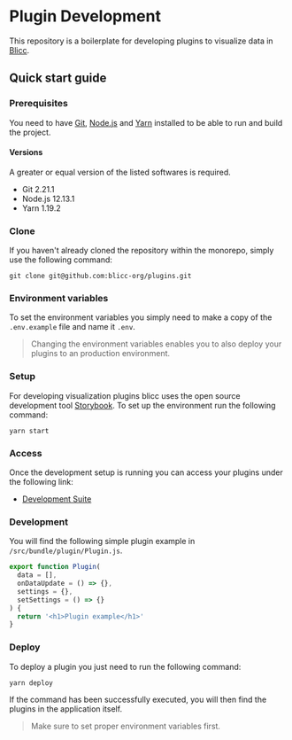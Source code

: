 # Plugin Development

This repository is a boilerplate for developing plugins to visualize data in [Blicc](https://blicc.org). 

## Quick start guide

### Prerequisites
You need to have [Git](https://git-scm.com/downloads), 
[Node.js](https://nodejs.org/en/download/) and [Yarn](https://classic.yarnpkg.com/en/docs/install) installed to be able to run and build the project.

#### Versions
A greater or equal version of the listed softwares is required.
* Git 2.21.1
* Node.js 12.13.1
* Yarn 1.19.2
### Clone
If you haven't already cloned the repository within the monorepo, simply use the following command:

    git clone git@github.com:blicc-org/plugins.git

### Environment variables
To set the environment variables you simply need to make a copy of the `.env.example`
file and name it `.env`.

> Changing the environment variables enables you to also deploy your plugins to an production environment.

### Setup
For developing visualization plugins blicc uses the open source development tool [Storybook](https://storybook.js.org/). To set up the environment run the following command: 

    yarn start

### Access
Once the development setup is running you can access your plugins under the following link:

* [Development Suite](http://localhost:9090)

### Development

You will find the following simple plugin example in `/src/bundle/plugin/Plugin.js`. 

```js
export function Plugin(
  data = [],
  onDataUpdate = () => {},
  settings = {},
  setSettings = () => {}
) {
  return '<h1>Plugin example</h1>'
}
```

### Deploy

To deploy a plugin you just need to run the following command:

    yarn deploy

If the command has been successfully executed, you will then find the plugins in the application itself.

> Make sure to set proper environment variables first.
